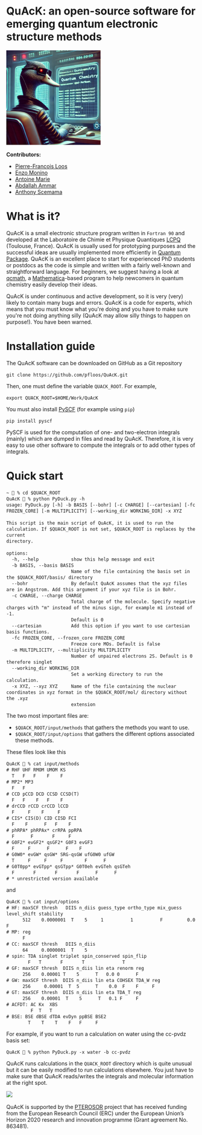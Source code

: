 # QuAcK: an open-source software for emerging quantum electronic structure methods

<img src="logo/logo_quack.png"  width="250">

**Contributors:**
- [Pierre-Francois Loos](https://pfloos.github.io/WEB_LOOS)
- [Enzo Monino](https://enzomonino.github.io)
- [Antoine Marie](https://antoine-marie.github.io)
- [Abdallah Ammar](https://scholar.google.com/citations?user=y437T5sAAAAJ&hl=en)
- [Anthony Scemama](https://scemama.github.io)
  
# What is it?

QuAcK is a small electronic structure program written in `Fortran 90` and developed at the Laboratoire de Chimie et Physique Quantiques [LCPQ](https://www.lcpq.ups-tlse.fr) (Toulouse, France).
QuAcK is usually used for prototyping purposes and the successful ideas are usually implemented more efficiently in [Quantum Package](https://quantumpackage.github.io/qp2/). QuAcK is an excellent place to start for experienced PhD students or postdocs as the code is simple and written with a fairly well-known and straightforward language. For beginners, we suggest having a look at [qcmath](https://github.com/LCPQ/qcmath/), a [Mathematica](https://www.wolfram.com/mathematica/)-based program to help newcomers in quantum chemistry easily develop their ideas. 

QuAcK is under continuous and active development, so it is very (very) likely to contain many bugs and errors. QuAcK is a code for experts, which means that you must know what you're doing and you have to make sure you're not doing anything silly (QuAcK may allow silly things to happen on purpose!). You have been warned.

# Installation guide
The QuAcK software can be downloaded on GitHub as a Git repository
```
git clone https://github.com/pfloos/QuAcK.git
```

Then, one must define the variable `QUACK_ROOT`. For example, 
```
export QUACK_ROOT=$HOME/Work/QuAcK
```
You must also install [PySCF](https://pyscf.org) (for example using `pip`)
```
pip install pyscf
```

PySCF is used for the computation of one- and two-electron integrals (mainly) which are dumped in files and read by QuAcK.
Therefore, it is very easy to use other software to compute the integrals or to add other types of integrals.

# Quick start

```
~ 💩 % cd $QUACK_ROOT
QuAcK 💩 % python PyDuck.py -h
usage: PyDuck.py [-h] -b BASIS [--bohr] [-c CHARGE] [--cartesian] [-fc FROZEN_CORE] [-m MULTIPLICITY] [--working_dir WORKING_DIR] -x XYZ

This script is the main script of QuAcK, it is used to run the calculation. If $QUACK_ROOT is not set, $QUACK_ROOT is replaces by the current
directory.

options:
  -h, --help            show this help message and exit
  -b BASIS, --basis BASIS
                        Name of the file containing the basis set in the $QUACK_ROOT/basis/ directory
  --bohr                By default QuAcK assumes that the xyz files are in Angstrom. Add this argument if your xyz file is in Bohr.
  -c CHARGE, --charge CHARGE
                        Total charge of the molecule. Specify negative charges with "m" instead of the minus sign, for example m1 instead of -1.
                        Default is 0
  --cartesian           Add this option if you want to use cartesian basis functions.
  -fc FROZEN_CORE, --frozen_core FROZEN_CORE
                        Freeze core MOs. Default is false
  -m MULTIPLICITY, --multiplicity MULTIPLICITY
                        Number of unpaired electrons 2S. Default is 0 therefore singlet
  --working_dir WORKING_DIR
                        Set a working directory to run the calculation.
  -x XYZ, --xyz XYZ     Name of the file containing the nuclear coordinates in xyz format in the $QUACK_ROOT/mol/ directory without the .xyz
                        extension
```

The two most important files are:
- `$QUACK_ROOT/input/methods` that gathers the methods you want to use.
- `$QUACK_ROOT/input/options` that gathers the different options associated these methods.

These files look like this
```
QuAcK 💩 % cat input/methods 
# RHF UHF RMOM UMOM KS
  T   F   F    F    F  
# MP2* MP3 
  F   F   
# CCD pCCD DCD CCSD CCSD(T) 
  F   F    F   F    F
# drCCD rCCD crCCD lCCD
  F     F    F     F
# CIS* CIS(D) CID CISD FCI
  F    F      F   F    F
# phRPA* phRPAx* crRPA ppRPA 
  F      F       F     F 
# G0F2* evGF2* qsGF2* G0F3 evGF3
  F     F      F      F    F
# G0W0* evGW* qsGW* SRG-qsGW ufG0W0 ufGW
  T     F     F     F        F      F
# G0T0pp* evGTpp* qsGTpp* G0T0eh evGTeh qsGTeh
  F       F       F       F      F      F
# * unrestricted version available
```
and
```
QuAcK 💩 % cat input/options 
# HF: maxSCF thresh   DIIS n_diis guess_type ortho_type mix_guess level_shift stability
      512    0.0000001  T    5     1          1          F         0.0         F
# MP: reg
      F
# CC: maxSCF thresh   DIIS n_diis
      64     0.0000001  T    5
# spin: TDA singlet triplet spin_conserved spin_flip 
        F   T       F       T              T 
# GF: maxSCF thresh  DIIS n_diis lin eta renorm reg
      256    0.00001 T    5      T   0.0 0      F
# GW: maxSCF thresh  DIIS n_diis lin eta COHSEX TDA_W reg
      256     0.00001  T  5      T    0.0  F    F     F 
# GT: maxSCF thresh  DIIS n_diis lin eta TDA_T reg
      256    0.00001  T    5      T   0.1 F     F  
# ACFDT: AC Kx  XBS
         F  T   T
# BSE: BSE dBSE dTDA evDyn ppBSE BSE2
        T    T    T    F   F     F
```

For example, if you want to run a calculation on water using the cc-pvdz basis set:
```
QuAcK 💩 % python PyDuck.py -x water -b cc-pvdz
```

QuAcK runs calculations in the `QUACK_ROOT` directory which is quite unusual but it can be easily modified to run calculations elsewhere.
You just have to make sure that QuAcK reads/writes the integrals and molecular information at the right spot.

<img src="https://lcpq.github.io/PTEROSOR/img/ERC.png" width="200" />

QuAcK is supported by the [PTEROSOR](https://lcpq.github.io/PTEROSOR/) project that has received funding from the European Research Council (ERC) under the European Union’s Horizon 2020 research and innovation programme (Grant agreement No. 863481).

